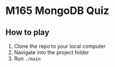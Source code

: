 # M165 MongoDB Quiz

## How to play

1. Clone the repo to your local computer
2. Navigate into the project folder
3. Run `./main`

